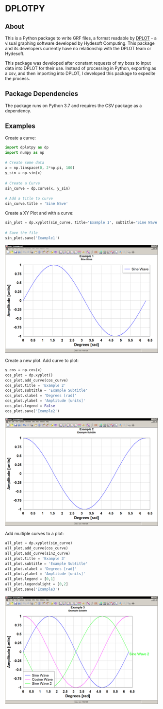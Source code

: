 # DPLOTPY

## About

This is a Python package to write GRF files, a format readable by [DPLOT](http://www.dplot.com/) - a visual graphing software developed by Hydesoft Computing. This package and its developers currently have no relationship with the DPLOT team or Hydesoft.

This package was developed after constant requests of my boss to input data into DPLOT for their use. Instead of processing in Python, exporting as a csv, and then importing into DPLOT, I developed this package to expedite the process.

## Package Dependencies

The package runs on Python 3.7 and requires the CSV package as a dependency.

## Examples

Create a curve:
```Python
import dplotpy as dp
import numpy as np

# Create some data
x = np.linspace(0, 2*np.pi, 100)
y_sin = np.sin(x)

# Create a Curve
sin_curve = dp.curve(x, y_sin)

# Add a title to curve
sin_curve.title = 'Sine Wave'
```

Create a XY Plot and with a curve:
```Python
sin_plot = dp.xyplot(sin_curve, title='Example 1', subtitle='Sine Wave', xlabel='Degrees [rad]', ylabel='Amplitude [units]')

# Save the file
sin_plot.save('Example1')
```
![Example 1](https://github.com/dkadyrov/DPLOTPY/blob/master/Example/Example1.png)

Create a new plot. Add curve to plot:

```Python
y_cos = np.cos(x)
cos_plot = dp.xyplot()
cos_plot.add_curve(cos_curve)
cos_plot.title = 'Example 2'
cos_plot.subtitle = 'Example Subtitle'
cos_plot.xlabel = 'Degrees [rad]'
cos_plot.ylabel = 'Amplitude [units]'
cos_plot.legend = False
cos_plot.save('Example2')
```
![Example 2](https://github.com/dkadyrov/DPLOTPY/blob/master/Example/Example2.png)

Add multiple curves to a plot:

```Python
all_plot = dp.xyplot(sin_curve)
all_plot.add_curve(cos_curve)
all_plot.add_curve(sin2_curve)
all_plot.title = 'Example 3'
all_plot.subtitle = 'Example Subtitle'
all_plot.xlabel = 'Degrees [rad]'
all_plot.ylabel = 'Amplitude [units]'
all_plot.legend = [0,1]
all_plot.legendalight = [0,2]
all_plot.save('Example3')
```

![Example 3](https://github.com/dkadyrov/DPLOTPY/blob/master/Example/Example3.png)
